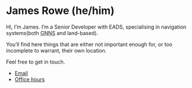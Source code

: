 # James Rowe (he/him)

Hi, I’m James.  I’m a Senior Developer with EADS, specialising in navigation
systems(both <abbr title="Global Navigation Satellite System">GNNS</abbr> and
land-based).

You’ll find here things that are either not important enough for, or too
incomplete to warrant, their own location.

Feel free to get in touch.

- [Email](mailto:jnrowe@gmail.com)
- [Office hours](http://jnrowe.github.io/office_hours.html)
